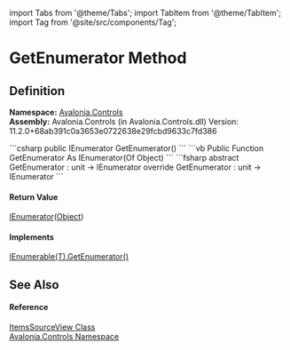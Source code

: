 import Tabs from '@theme/Tabs'; 
import TabItem from '@theme/TabItem'; 
import Tag from '@site/src/components/Tag'; 

# GetEnumerator Method




## Definition
**Namespace:** <a href="N_Avalonia_Controls">Avalonia.Controls</a>  
**Assembly:** Avalonia.Controls (in Avalonia.Controls.dll) Version: 11.2.0+68ab391c0a3653e0722638e29fcbd9633c7fd386

<Tabs groupId="api-code-preview">
<TabItem value="csharp" label="C#">
```csharp
public IEnumerator<Object?> GetEnumerator()
```
</TabItem>
<TabItem value="vb" label="VB">
```vb
Public Function GetEnumerator As IEnumerator(Of Object)
```
</TabItem>
<TabItem value="fsharp" label="F#">
```fsharp
abstract GetEnumerator : unit -> IEnumerator<Object> 
override GetEnumerator : unit -> IEnumerator<Object> 
```
</TabItem>
</Tabs>



#### Return Value
<a href="https://learn.microsoft.com/dotnet/api/system.collections.generic.ienumerator-1" target="_blank" rel="noopener noreferrer">IEnumerator</a>(<a href="https://learn.microsoft.com/dotnet/api/system.object" target="_blank" rel="noopener noreferrer">Object</a>)

#### Implements
<a href="https://learn.microsoft.com/dotnet/api/system.collections.generic.ienumerable-1.getenumerator" target="_blank" rel="noopener noreferrer">IEnumerable(T).GetEnumerator()</a>  


## See Also


#### Reference
<a href="T_Avalonia_Controls_ItemsSourceView">ItemsSourceView Class</a>  
<a href="N_Avalonia_Controls">Avalonia.Controls Namespace</a>  
